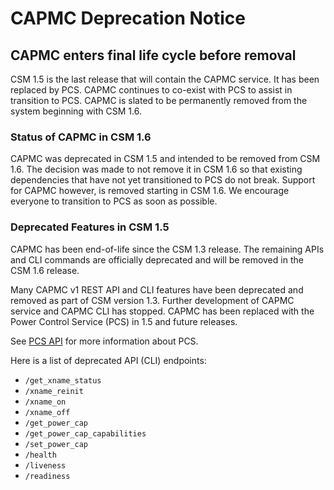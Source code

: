 # CAPMC Deprecation Notice

## CAPMC enters final life cycle before removal

CSM 1.5 is the last release that will contain the CAPMC service. It has been
replaced by PCS. CAPMC continues to co-exist with PCS to assist in transition to
PCS. CAPMC is slated to be permanently removed from the system beginning with
CSM 1.6.

### Status of CAPMC in CSM 1.6

CAPMC was deprecated in CSM 1.5 and intended to be removed from CSM 1.6.  The
decision was made to not remove it in CSM 1.6 so that existing dependencies
that have not yet transitioned to PCS do not break.  Support for CAPMC however,
is removed starting in CSM 1.6.  We encourage everyone to transition to PCS as
soon as possible.

### Deprecated Features in CSM 1.5

CAPMC has been end-of-life since the CSM 1.3 release. The remaining APIs and CLI commands
are officially deprecated and will be removed in the CSM 1.6 release.

Many CAPMC v1 REST API and CLI features have been deprecated and removed as part
of CSM version 1.3. Further development of CAPMC service and CAPMC CLI has
stopped. CAPMC has been replaced with the Power Control Service (PCS) in 1.5 and
future releases.

See [PCS API](../../api/power-control.md) for more information about PCS.

Here is a list of deprecated API (CLI) endpoints:

* `/get_xname_status`
* `/xname_reinit`
* `/xname_on`
* `/xname_off`
* `/get_power_cap`
* `/get_power_cap_capabilities`
* `/set_power_cap`
* `/health`
* `/liveness`
* `/readiness`
